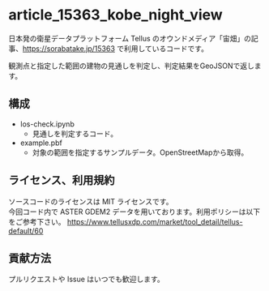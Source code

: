 # article_15363_kobe_night_view

日本発の衛星データプラットフォーム Tellus のオウンドメディア「宙畑」の記事、https://sorabatake.jp/15363 で利用しているコードです。

観測点と指定した範囲の建物の見通しを判定し、判定結果をGeoJSONで返します。

## 構成
- los-check.ipynb
  - 見通しを判定するコード。
- example.pbf
  - 対象の範囲を指定するサンプルデータ。OpenStreetMapから取得。


## ライセンス、利用規約
ソースコードのライセンスは MIT ライセンスです。  
今回コード内で ASTER GDEM2 データを用いております。利用ポリシーは以下をご参考下さい。
https://www.tellusxdp.com/market/tool_detail/tellus-default/60

## 貢献方法
プルリクエストや Issue はいつでも歓迎します。
